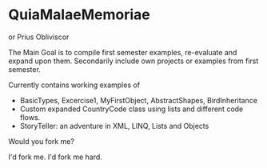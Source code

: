 # QuiaMalaeMemoriae
or Prius Obliviscor

The Main Goal is to compile first semester examples, re-evaluate and expand upon them.
Secondarily include own projects or examples from first semester.

Currently contains working examples of
- BasicTypes, Excercise1, MyFirstObject, AbstractShapes, BirdInheritance
- Custom expanded CountryCode class using lists and different code flows.
- StoryTeller: an adventure in XML, LINQ, Lists and Objects 







Would you fork me? 

I'd fork me. I'd fork me hard.
